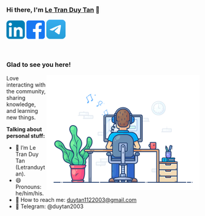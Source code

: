 ### Hi there, I'm <a href="https://telegram.org/duytan2003" target="_blank" title="Letranduytan">Le Tran Duy Tan</a> 👋

[![duytan's LinkedIn Profile](images/linkedin.png)](https://www.linkedin.com/in/duytanhh/)
[![duytan's Facebook Profile](images/facebook.png)](https://www.facebook.com/duytan.hh)
<a href="https://t.me/duytan2003"><img src="images/telegram.png" width="50"></a>


</br>

### Glad to see you here!

<img align="right" alt="Trinh Minh Triet" src="images/coding.gif" width="400" />

Love interacting with the community, sharing knowledge, and learning new things.

**Talking about personal stuff:**

- 👨 I’m Le Tran Duy Tan (Letranduytan).
- 😄 Pronouns: he/him/his.
- 📧 How to reach me: duytan1122003@gmail.com
- 💬 Telegram: @duytan2003

